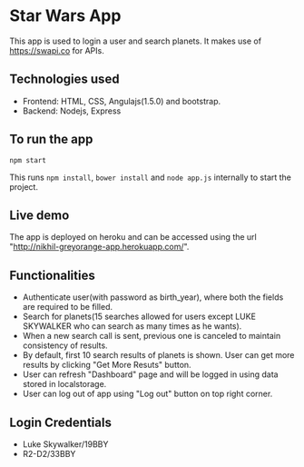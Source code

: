 # Star Wars App

This app is used to login a user and search planets. It makes use of https://swapi.co for APIs.

## Technologies used
- Frontend: HTML, CSS, Angulajs(1.5.0) and bootstrap.
- Backend: Nodejs, Express

## To run the app
    npm start
This runs `npm install`, `bower install` and `node app.js` internally to start the project.

## Live demo
The app is deployed on heroku and can be accessed using the url "http://nikhil-greyorange-app.herokuapp.com/".

## Functionalities
- Authenticate user(with password as birth_year), where both the fields are required to be filled.
- Search for planets(15 searches allowed for users except LUKE SKYWALKER who can search as many times as he wants).
- When a new search call is sent, previous one is canceled to maintain consistency of results.
- By default, first 10 search results of planets is shown. User can get more results by clicking "Get More Resuts" button.
- User can refresh "Dashboard" page and will be logged in using data stored in localstorage.
- User can log out of app using "Log out" button on top right corner.

## Login Credentials
- Luke Skywalker/19BBY
- R2-D2/33BBY
